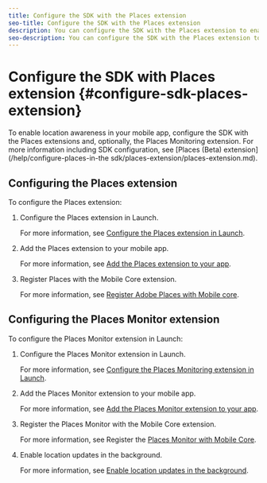 ```yaml
---
title: Configure the SDK with the Places extension
seo-title: Configure the SDK with the Places extension
description: You can configure the SDK with the Places extension to enable location awareness in your mobile app. 
seo-description: You can configure the SDK with the Places extension to enable location awareness in your mobile app. 
---
```


# Configure the SDK with Places extension {#configure-sdk-places-extension}

To enable location awareness in your mobile app, configure the SDK with the Places extensions and, optionally, the Places Monitoring extension. For more information including SDK configuration, see [Places (Beta) extension](/help/configure-places-in-the sdk/places-extension/places-extension.md).

## Configuring the Places extension

To configure the Places extension:

1. Configure the Places extension in Launch.

    For more information, see [Configure the Places extension in Launch](#configure-places-extension).

1. Add the Places extension to your mobile app.

    For more information, see [Add the Places extension to your app](#add-places-to-app).

1. Register Places with the Mobile Core extension.

    For more information, see [Register Adobe Places with Mobile core](#register-places-mobile-core).

## Configuring the Places Monitor extension 

To configure the Places Monitor extension in Launch:

1. Configure the Places Monitor extension in Launch.

    For more information, see [Configure the Places Monitoring extension in Launch](#configure-places-monitor-extension).

2. Add the Places Monitor extension to your mobile app.

    For more information, see [Add the Places Monitor extension to your app](#add-monitor-extension-to-app).

3. Register the Places Monitor with the Mobile Core extension.

    For more information, see Register the [Places Monitor with Mobile Core](#register-start-places-monitor).

4. Enable location updates in the background.

    For more information, see [Enable location updates in the background](#enable-location-updates-background).
